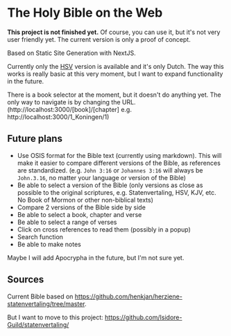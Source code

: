 # The Holy Bible on the Web

**This project is not finished yet.**
Of course, you can use it, but it's not very user friendly yet. The current version is only a proof of concept.

Based on Static Site Generation with NextJS.

Currently only the [HSV](https://nl.wikipedia.org/wiki/Herziene_Statenvertaling) version is available and it's only Dutch. The way this works is really basic at this very moment, but I want to expand functionality in the future.

There is a book selector at the moment, but it doesn't do anything yet. The only way to navigate is by changing the URL. (http://localhost:3000/[book]/[chapter] e.g. http://localhost:3000/1_Koningen/1)

## Future plans

- Use OSIS format for the Bible text (currently using markdown). This will make it easier to compare different versions of the Bible, as references are standardized. (e.g. `John 3:16` or `Johannes 3:16` will always be `John.3.16`, no matter your language or version of the Bible)
- Be able to select a version of the Bible (only versions as close as possible to the original scriptures, e.g. Statenvertaling, HSV, KJV, etc. No Book of Mormon or other non-biblical texts)
- Compare 2 versions of the Bible side by side
- Be able to select a book, chapter and verse
- Be able to select a range of verses
- Click on cross references to read them (possibly in a popup)
- Search function
- Be able to make notes

Maybe I will add Apocrypha in the future, but I'm not sure yet.

## Sources

Current Bible based on https://github.com/henkjan/herziene-statenvertaling/tree/master.

But I want to move to this project: https://github.com/Isidore-Guild/statenvertaling/

